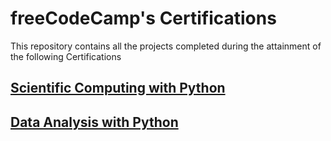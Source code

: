 # freeCodeCamp's Certifications

This repository contains all the projects completed during the attainment of the following Certifications

## [Scientific Computing with Python](https://github.com/ulpati/free_code_camp/tree/main/scientific_computing)
## [Data Analysis with Python](https://github.com/ulpati/free_code_camp/tree/main/data_analysis)
